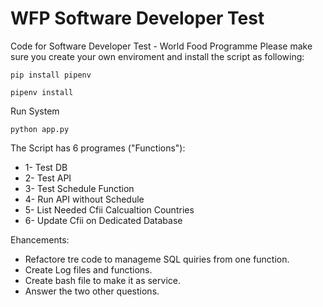 # WFP Software Developer Test
Code for Software Developer Test - World Food Programme
Please make sure you create your own enviroment and install the script as following:
```
pip install pipenv
```
```
pipenv install
```
Run System
```
python app.py
```
The Script has 6 programes ("Functions"):
* 1- Test DB
* 2- Test API
* 3- Test Schedule Function
* 4- Run API without Schedule
* 5- List Needed Cfii Calcualtion Countries
* 6- Update Cfii on Dedicated Database
           
Ehancements:

- Refactore tre code to manageme SQL quiries from one function.
- Create Log files and functions.
- Create bash file to make it as service.
- Answer the two other questions.
